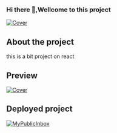 ### Hi there 👋,Wellcome to this project
[![Cover](https://github.com/Josbor/Josbor/blob/main/wepik-cover-para-github-2022616-202029.png)](https://github.com/Josbor)


## About the project
this is a bit project on react

## Preview
[![Cover](https://github.com/Josbor/Josbor/blob/main/presupuesto%202.png)](https://cripto-consulta.netlify.app/)


## Deployed project
[![MyPublicInbox](https://img.shields.io/badge/Netlify-Click_Here-5CEBDF?style=for-the-badge&logo=netlify&logoColor=5CEBDF&labelColor=101010)](https://cripto-consulta.netlify.app/)

